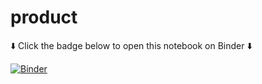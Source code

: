 # product

⬇️ Click the badge below to open this notebook on Binder ⬇️

[![Binder](https://mybinder.org/badge.svg)](https://mybinder.org/v2/gh/lambdanerd/product/master)
